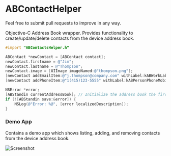 ABContactHelper
===============

Feel free to submit pull requests to improve in any way.

Objective-C Address Book wrapper. Provides functionality to create/update/delete contacts from the device address book.

```objective-c
#import "ABContactsHelper.h"

ABContact *newContact = [ABContact contact];
newContact.firstname = @"Jim";
newContact.lastname = @"Thompson";
newContact.image = [UIImage imageNamed:@"thompson.png"];
[newContact addEmailItem:@"j.thompson@company.com" withLabel:kABWorkLabel];
[newContact addPhoneItem:@"1(415)123-5555" withLabel:kABPersonPhoneMobileLabel];

NSError *error;
[ABStandin currentAddressBook]; // Initialize the address book the first time
if (![ABStandin save:&error]) {
    NSLog(@"Error: %@", [error localizedDescription]);
}

```

### Demo App 

Contains a demo app which shows listing, adding, and removing contacts from the device address book.

![Screenshot](https://raw.github.com/shepting/ABContactHelper/clearer_code_layout/Demo/Address-Book-Demo-App.png)
